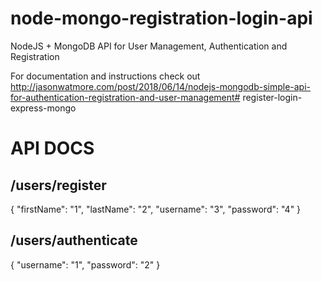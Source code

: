 # node-mongo-registration-login-api

NodeJS + MongoDB API for User Management, Authentication and Registration

For documentation and instructions check out http://jasonwatmore.com/post/2018/06/14/nodejs-mongodb-simple-api-for-authentication-registration-and-user-management# register-login-express-mongo


# API DOCS

## /users/register

{
	"firstName": "1",
	"lastName": "2",
	"username": "3",
	"password": "4"
}

## /users/authenticate

{
	"username": "1",
	"password": "2"
}
